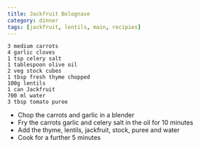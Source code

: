 ```yaml
---
title: Jackfruit Bolognase
category: dinner
tags: [jackfruit, lentils, main, recipies]
---
```



    3 medium carrots
    4 garlic cloves
    1 tsp celery salt
    1 tablespoon olive oil
    2 veg stock cubes
    1 tbsp fresh thyme chopped
    100g lentils
    1 can Jackfruit
    700 ml water
    3 tbsp tomato puree

* Chop the carrots and garlic in a blender
* Fry the carrots garlic and celery salt in the oil for 10 minutes
* Add the thyme, lentils, jackfruit, stock, puree and water
* Cook for a further 5 minutes

